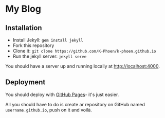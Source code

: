 # My Blog

## Installation

- Install Jekyll: `gem install jekyll`
- Fork this repository
- Clone it: `git clone https://github.com/K-Phoen/k-phoen.github.io`
- Run the jekyll server: `jekyll serve`

You should have a server up and running locally at <http://localhost:4000>.

## Deployment

You should deploy with [GitHub Pages](http://pages.github.com)- it's just
easier.

All you should have to do is create ar repository on GitHub named
`username.github.io`, push on it and voilà.
